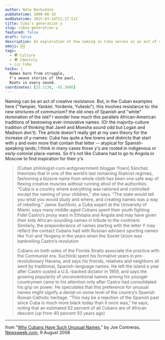 ```yaml
---
author: Nate Barksdale
pubDatetime: 2008-08-19
modDatetime: 2025-03-14T21:17:51Z
title: Cuba’s generation y
slug: cubas-generation-y
featured: false
draft: false
description: An exploration of how naming in Cuba serves as an act of creative resistance against political and cultural constraints.
emoji: 🆕
tags:
  - 🌍 Culture
  - 🌍 Identity
  - 🇨🇺 Cuba
haiku: |
  Names born from struggle,  
  Y's weave stories of the past,  
  Roots in every sound.
coordinates: [23.1136, -82.3666]
---
```


Naming can be an act of creative resistance. But, in the Cuban examples here ("Yampier, Yankiel. Yordenis, Yulieski"), this involves resistance to: the new strictures of communism? the old ones of Spanish and "white" domination of the isle? I wonder how much this parallels African-American traditions of bestowing ever-innovative names. (Or the majority-culture tradition of thinking that Jarell and Moesha sound odd but Logan and Madison don't). The article doesn't really get at my own theory for the increase of y-names: Cuba has quite a few towns and districts that start with y and even more that contain that letter -- atypical for Spanish-speaking lands; I think in many cases those y's are rooted in indigenous or early-colonial place-names. So it's not like Cubans had to go to Angola or Moscow to find inspiration for their y's

> [Cuban philologist-cum-antigovernment blogger Yoani] Sánchez theorizes that in one of the world’s last remaining Stalinist regimes, fashioning a bizarre name from whole cloth has been one safe way of flexing creative muscles without running afoul of the authorities. “Cuba is a country where everything was rationed and controlled except the naming of your children,” she says. “The state would tell you what you would study and where, and creating names was a way of rebelling.” Jaime Suchlicki, a Cuba expert at the University of Miami, says many middle-aged Cubans spent their youth fighting Fidel Castro’s proxy wars in Ethiopia and Angola and may have given their kids African-sounding names in tribute to the continent. Similarly, the preponderance of names starting with the letter Y may reflect the contact Cubans had with Russian advisers sporting names like Yuri and Yevgeny in the years when the Soviet Union was bankrolling Castro’s revolution
>
> Cubans on both sides of the Florida Straits associate the practice with the Communist era. Suchlicki spent his formative years in pre-revolutionary Havana, and says his friends, relatives and neighbors all went by traditional, Spanish-language names. He left the island a year after Castro ousted a U.S.-backed dictator in 1959, and says the growing popularity of unconventional names among his younger countrymen came to his attention only after Castro had consolidated his grip on power. He speculates that this preference for unusual names might signify a denial on some level of the country’s Spanish Roman Catholic heritage. “This may be a rejection of the Spanish past since Cuba is much more black today than it once was,” he says, noting that an estimated 62 percent of all Cubans are of African descent (up from 40 percent 50 years ago)

---

from "[Why Cubans Have Such Unusual Names](http://web.archive.org/web/20100217102419/http://www.newsweek.com:80/id/151672)," by Joe Contreras, [Newsweek.com](http://web.archive.org/web/20100217102419/http://www.newsweek.com:80/id/151672), 9 August 2008

